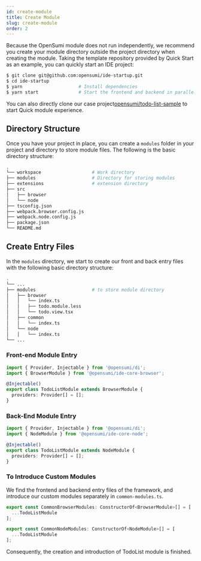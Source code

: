 ```yaml
---
id: create-module
title: Create Module
slug: create-module
order: 2
---
```


Because the OpenSumi module does not run independently, we recommend you create your module directory outside the project directory when creating the module. Taking the template repository provided by Quick Start as an example, you can quickly start an IDE project:  

```bash
$ git clone git@github.com:opensumi/ide-startup.git
$ cd ide-startup
$ yarn					   # Install dependencies  
$ yarn start		       # Start the frontend and backend in parallel
```

You can also directly clone our case project[opensumi/todo-list-sample](https://github.com/opensumi/todo-list-sample) to start Quick module experience. 

## Directory Structure 

Once you have your project in place, you can create a `modules` folder in your project and directory to store module files. The following is the basic directory structure:  

```bash
.
└── workspace                   # Work directory 
├── modules                     # Directory for storing modules
├── extensions                  # extension directory
├── src
│   ├── browser
│   └── node
├── tsconfig.json
├── webpack.browser.config.js
├── webpack.node.config.js
├── package.json
└── README.md
```

## Create Entry Files

In the `modules` directory, we start to create our front and back entry files with the following basic directory structure:  

```bash
.
└── ...
├── modules                     # to store module directory
│   ├── browser
│   │   └── index.ts
│   │   ├── todo.module.less
│   │   └── todo.view.tsx
│   ├── common
│   │   └── index.ts
│   └── node
│   │   └── index.ts
└── ...
```

### Front-end Module Entry

```ts
import { Provider, Injectable } from '@opensumi/di';
import { BrowserModule } from '@opensumi/ide-core-browser';

@Injectable()
export class TodoListModule extends BrowserModule {
  providers: Provider[] = [];
}
```

### Back-End Module Entry

```ts
import { Provider, Injectable } from '@opensumi/di';
import { NodeModule } from '@opensumi/ide-core-node';

@Injectable()
export class TodoListModule extends NodeModule {
  providers: Provider[] = [];
}
```

### To Introduce Custom Modules

We find the frontend and backend entry files of the framework, and introduce our custom modules separately in `common-modules.ts`.

```ts
export const CommonBrowserModules: ConstructorOf<BrowserModule>[] = [
  ...TodoListModule
];
```

```ts
export const CommonNodeModules: ConstructorOf<NodeModule>[] = [
  ...TodoListModule
];
```

Consequently, the creation and introduction of TodoList module is finished.
